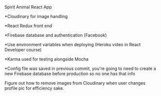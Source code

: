 Spirit Animal React App

*Cloudinary for image handling

*React Redux front end

*Firebase database and authentication (Facebook)

*Use environment variables when deploying (Heroku video in React Developer course)

*Karma used for testing alongside Mocha

*Config file was saved in previous commit, you're going to need to create a new Firebase database before production so no one has that info

Figure out how to remove images from Cloudinary when user changes profile pic for efficiency sake.
